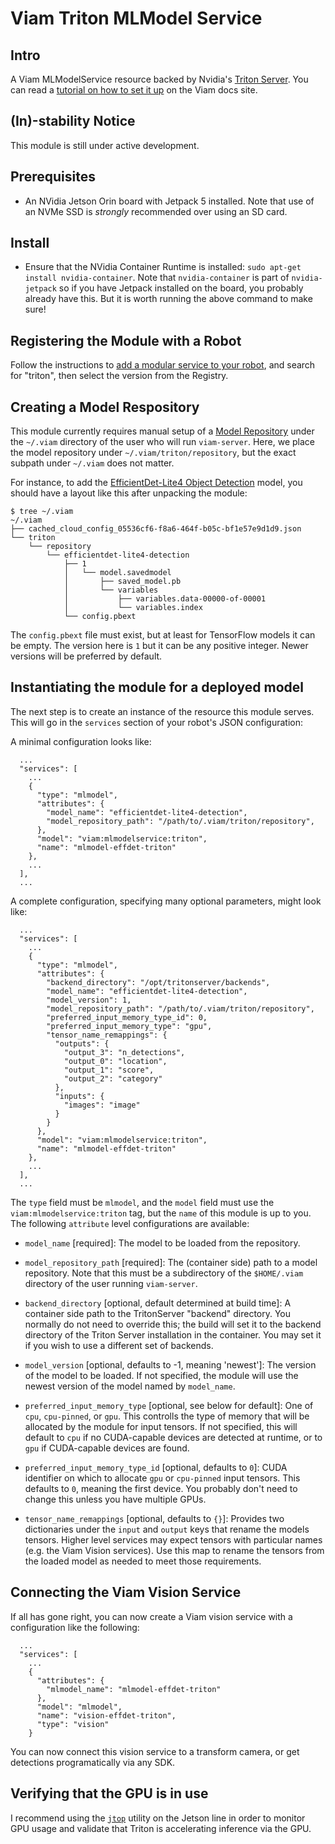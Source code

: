 # Viam Triton MLModel Service

## Intro

A Viam MLModelService resource backed by Nvidia's [Triton
Server](https://developer.nvidia.com/triton-inference-server). You can read a [tutorial on how to set it up](https://docs.viam.com/modular-resources/examples/triton/) on the Viam docs site.

## (In)-stability Notice

This module is still under active development.

## Prerequisites

- An NVidia Jetson Orin board with Jetpack 5 installed. Note that use of an NVMe SSD is *strongly* recommended over using an SD card.

## Install

- Ensure that the NVidia Container Runtime is installed: `sudo apt-get
  install nvidia-container`. Note that `nvidia-container` is part of
  `nvidia-jetpack` so if you have Jetpack installed on the board, you
  probably already have this. But it is worth running the above
  command to make sure!

## Registering the Module with a Robot

Follow the instructions to [add a modular service to your robot](https://docs.viam.com/extend/modular-resources/configure/#add-a-modular-service-from-the-viam-registry), 
and search for "triton", then select the version from the Registry.

## Creating a Model Respository

This module currently requires manual setup of a [Model
Repository](https://docs.nvidia.com/deeplearning/triton-inference-server/user-guide/docs/user_guide/model_repository.html)
under the `~/.viam` directory of the user who will run
`viam-server`. Here, we place the model repository under
`~/.viam/triton/repository`, but the exact subpath under `~/.viam`
does not matter.

For instance, to add the [EfficientDet-Lite4 Object
Detection](https://tfhub.dev/tensorflow/efficientdet/lite4/detection/2)
model, you should have a layout like this after unpacking the module:

```
$ tree ~/.viam
~/.viam
├── cached_cloud_config_05536cf6-f8a6-464f-b05c-bf1e57e9d1d9.json
└── triton
    └── repository
        └── efficientdet-lite4-detection
            ├── 1
            │   └── model.savedmodel
            │       ├── saved_model.pb
            │       └── variables
            │           ├── variables.data-00000-of-00001
            │           └── variables.index
            └── config.pbext
```

The `config.pbext` file must exist, but at least for TensorFlow models
it can be empty. The version here is `1` but it can be any positive
integer. Newer versions will be preferred by default.

## Instantiating the module for a deployed model

The next step is to create an instance of the resource this module
serves. This will go in the `services` section of your robot's JSON
configuration:

A minimal configuration looks like:

```
  ...
  "services": [
    ...
    {
      "type": "mlmodel",
      "attributes": {
        "model_name": "efficientdet-lite4-detection",
        "model_repository_path": "/path/to/.viam/triton/repository",
      },
      "model": "viam:mlmodelservice:triton",
      "name": "mlmodel-effdet-triton"
    },
    ...
  ],
  ...
```

A complete configuration, specifying many optional parameters, might look like:


```
  ...
  "services": [
    ...
    {
      "type": "mlmodel",
      "attributes": {
        "backend_directory": "/opt/tritonserver/backends",
        "model_name": "efficientdet-lite4-detection",
        "model_version": 1,
        "model_repository_path": "/path/to/.viam/triton/repository",
        "preferred_input_memory_type_id": 0,
        "preferred_input_memory_type": "gpu",
        "tensor_name_remappings": {
          "outputs": {
            "output_3": "n_detections",
            "output_0": "location",
            "output_1": "score",
            "output_2": "category"
          },
          "inputs": {
            "images": "image"
          }
        }
      },
      "model": "viam:mlmodelservice:triton",
      "name": "mlmodel-effdet-triton"
    },
    ...
  ],
  ...
```

The `type` field must be `mlmodel`, and the `model` field must use the
`viam:mlmodelservice:triton` tag, but the `name` of this module is up
to you. The following `attribute` level configurations are available:

- `model_name` [required]: The model to be loaded from the repository.

- `model_repository_path` [required]: The (container side) path to a
  model repository. Note that this must be a subdirectory of the
  `$HOME/.viam` directory of the user running `viam-server`.

- `backend_directory` [optional, default determined at build time]: A
  container side path to the TritonServer "backend" directory. You
  normally do not need to override this; the build will set it to the
  backend directory of the Triton Server installation in the
  container. You may set it if you wish to use a different set of
  backends.

- `model_version` [optional, defaults to -1, meaning 'newest']: The
  version of the model to be loaded. If not specified, the module will
  use the newest version of the model named by `model_name`.

- `preferred_input_memory_type` [optional, see below for default]: One
  of `cpu`, `cpu-pinned`, or `gpu`. This controlls the type of memory
  that will be allocated by the module for input tensors. If not
  specified, this will default to `cpu` if no CUDA-capable devices are
  detected at runtime, or to `gpu` if CUDA-capable devices are found.

- `preferred_input_memory_type_id` [optional, defaults to `0`]: CUDA
  identifier on which to allocate `gpu` or `cpu-pinned` input
  tensors. This defaults to `0`, meaning the first device. You
  probably don't need to change this unless you have multiple GPUs.

- `tensor_name_remappings` [optional, defaults to `{}`]: Provides two
  dictionaries under the `input` and `output` keys that rename the
  models tensors. Higher level services may expect tensors with
  particular names (e.g. the Viam Vision services). Use this map to
  rename the tensors from the loaded model as needed to meet those
  requirements.

## Connecting the Viam Vision Service

If all has gone right, you can now create a Viam vision service with a
configuration like the following:

```
  ...
  "services": [
    ...
    {
      "attributes": {
        "mlmodel_name": "mlmodel-effdet-triton"
      },
      "model": "mlmodel",
      "name": "vision-effdet-triton",
      "type": "vision"
    }
```

You can now connect this vision service to a transform camera, or get
detections programatically via any SDK.

## Verifying that the GPU is in use

I recommend using the
[`jtop`](https://github.com/rbonghi/jetson_stats) utility on the
Jetson line in order to monitor GPU usage and validate that Triton is
accelerating inference via the GPU.
